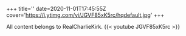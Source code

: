 +++
title=''
date=2020-11-01T17:45:55Z
cover='https://i.ytimg.com/vi/JGVF85xK5rc/hqdefault.jpg'
+++

All content belongs to RealCharlieKirk.
{{< youtube JGVF85xK5rc >}}
